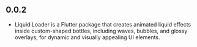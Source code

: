 ## 0.0.2

* Liquid Loader is a Flutter package that creates animated liquid effects inside custom-shaped bottles, including waves, bubbles, and glossy overlays, for dynamic and visually appealing UI elements.
